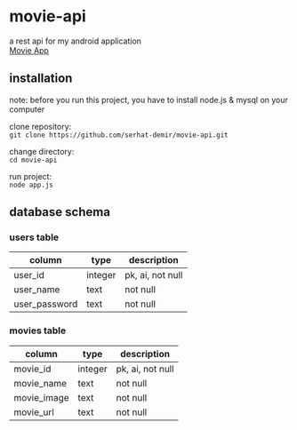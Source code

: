 # movie-api
a rest api for my android application <br/>
[Movie App](http://github.com/serhat-demir/movie-app.git "Movie App")

## installation
note: before you run this project, you have to install node.js & mysql on your computer

clone repository: <br/>
`git clone https://github.com/serhat-demir/movie-api.git`

change directory: <br/>
`cd movie-api`

run project: <br/>
`node app.js`

## database schema
### users table
| column | type | description |
| --- | --- | --- |
| user_id | integer | pk, ai, not null |
| user_name | text | not null |
| user_password | text | not null |

### movies table
| column | type | description |
| --- | --- | --- |
| movie_id | integer | pk, ai, not null |
| movie_name | text | not null |
| movie_image | text | not null |
| movie_url | text | not null |
